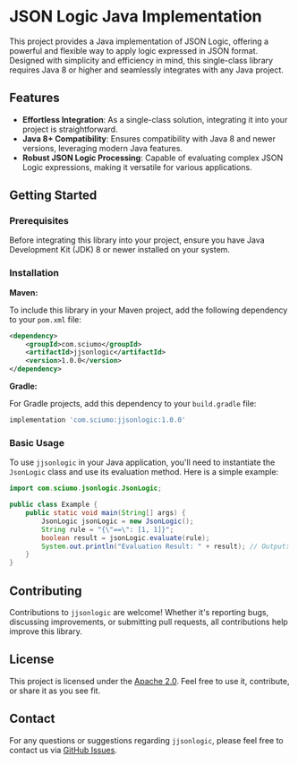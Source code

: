# JSON Logic Java Implementation

This project provides a Java implementation of JSON Logic, offering a powerful and flexible way to apply logic expressed in JSON format. Designed with simplicity and efficiency in mind, this single-class library requires Java 8 or higher and seamlessly integrates with any Java project.

## Features

- **Effortless Integration**: As a single-class solution, integrating it into your project is straightforward.
- **Java 8+ Compatibility**: Ensures compatibility with Java 8 and newer versions, leveraging modern Java features.
- **Robust JSON Logic Processing**: Capable of evaluating complex JSON Logic expressions, making it versatile for various applications.

## Getting Started

### Prerequisites

Before integrating this library into your project, ensure you have Java Development Kit (JDK) 8 or newer installed on your system.

### Installation

**Maven:**

To include this library in your Maven project, add the following dependency to your `pom.xml` file:

```xml
<dependency>
    <groupId>com.sciumo</groupId>
    <artifactId>jjsonlogic</artifactId>
    <version>1.0.0</version>
</dependency>
```

**Gradle:**

For Gradle projects, add this dependency to your `build.gradle` file:

```gradle
implementation 'com.sciumo:jjsonlogic:1.0.0'
```

### Basic Usage

To use `jjsonlogic` in your Java application, you'll need to instantiate the `JsonLogic` class and use its evaluation method. Here is a simple example:

```java
import com.sciumo.jsonlogic.JsonLogic;

public class Example {
    public static void main(String[] args) {
        JsonLogic jsonLogic = new JsonLogic();
        String rule = "{\"==\": [1, 1]}";
        boolean result = jsonLogic.evaluate(rule);
        System.out.println("Evaluation Result: " + result); // Output: Evaluation Result: true
    }
}

```

## Contributing

Contributions to `jjsonlogic` are welcome! Whether it's reporting bugs, discussing improvements, or submitting pull requests, all contributions help improve this library.

## License

This project is licensed under the [Apache 2.0](LICENSE). Feel free to use it, contribute, or share it as you see fit.

## Contact

For any questions or suggestions regarding `jjsonlogic`, please feel free to contact us via [GitHub Issues](https://github.com/Sciumo/jjsonlogic/issues).

